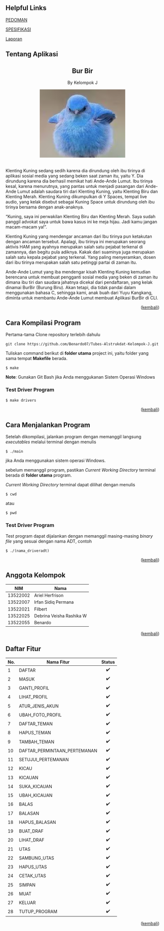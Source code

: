 <a name="atas"></a>

## Helpful Links
[PEDOMAN](https://docs.google.com/document/d/1vnoqQK18ECL8PEAkYbjM-9g1MRGTI7hOLv6GKHlGnuc/edit)

[SPESIFIKASI](https://docs.google.com/document/d/1yy0SLsXEE0e-ZBxMSrd0Gz9AOSWqJw1trtTqDjeyfsk/edit)

[Laporan](https://docs.google.com/document/d/1vvcpjb0gBg7fAZ2sz8jaaZ33nvVweUy7/edit)

## Tentang Aplikasi

<div align="center">
    <h2>Bur Bir</h2>
    <p>By Kelompok J</p>
    <img src="readme/burbir.png" alt="burbir" style="max-width:20em;"></img>
    <br/>
    <br/>
</div>


Klenting Kuning sedang sedih karena dia dirundung oleh ibu tirinya di aplikasi sosial media yang sedang beken saat zaman itu, yaitu Y. Dia dirundung karena dia berhasil memikat hati Ande-Ande Lumut. Ibu tirinya kesal, karena menurutnya, yang pantas untuk menjadi pasangan dari Ande-Ande Lumut adalah saudara tiri dari Klenting Kuning, yaitu Klenting Biru dan Klenting Merah. Klenting Kuning dikumpulkan di Y Spaces, tempat live audio, yang kelak disebut sebagai Kuning Space untuk dirundung oleh ibu tirinya bersama dengan anak-anaknya.

“Kuning, saya ini perwakilan Klenting Biru dan Klenting Merah. Saya sudah panggil advokat saya untuk bawa kasus ini ke meja hijau. Jadi kamu jangan macam-macam ya!”.
 
Klenting Kuning yang mendengar ancaman dari Ibu tirinya pun ketakutan dengan ancaman tersebut. Apalagi, ibu tirinya ini merupakan seorang aktivis HAM yang ayahnya merupakan salah satu pejabat terkenal di zamannya, dan begitu pula adiknya. Kakak dari suaminya juga merupakan salah satu kepala pejabat yang terkenal. Yang paling menyeramkan, dosen dari ibu tirinya merupakan salah satu petinggi partai di zaman itu.

Ande-Ande Lumut yang iba mendengar kisah Klenting Kuning kemudian berencana untuk membuat pengganti sosial media yang beken di zaman itu dimana ibu tiri dan saudara jahatnya dicekal dari pendaftaran, yang kelak dinamai BurBir (Burung Biru). Akan tetapi, dia tidak pandai dalam menggunakan bahasa C, sehingga kami, anak buah dari Yuyu Kangkang, diminta untuk membantu Ande-Ande Lumut membuat Aplikasi BurBir di CLI.


<p align="right">(<a href="#atas">kembali</a>)</p>

## Cara Kompilasi Program
Pertama-tama Clone repository terlebih dahulu
```
git clone https://github.com/Benardo07/Tubes-Alstrukdat-Kelompok-J.git
```

Tuliskan command berikut di **folder utama** project ini, yaitu folder yang sama tempat **Makefile** berada.

```shell
$ make
```

**Note**: Gunakan Git Bash jika Anda menggukanan Sistem Operasi Windows


### Test Driver Program

```shell
$ make drivers
```
<p align="right">(<a href="#atas">kembali</a>)</p>

## Cara Menjalankan Program
Setelah dikompilasi, jalankan program dengan memanggil langsung *executables* melalui terminal dengan menulis

```shell
$ ./main
```
jika Anda menggunakan sistem operasi Windows.

sebelum memanggil program, pastikan  *Current Working Directory* terminal berada di **folder utama** program.

 *Current Working Directory* terminal dapat dilihat dengan menulis

 ```shell
 $ cwd
 ```
 atau
 ```shell
 $ pwd
 ```


### Test Driver Program
Test program dapat dijalankan dengan memanggil masing-masing *binary file* yang sesuai dengan nama ADT, contoh

```shell
$ ./(nama_driveradt)
```
<p align="right">(<a href="#atas">kembali</a>)</p>

## Anggota Kelompok
| NIM |Nama |
|-----|-----|
|13522002|Ariel Herfrison|
|13522007|Irfan Sidiq Permana|
|13522021|Filbert|
|13522025|Debrina Veisha Rashika W|
|13522055|Benardo|

<p align="right">(<a href="#atas">kembali</a>)</p>

## Daftar Fitur
| No. | Nama Fitur | Status |
|-----|------------|:------:|
|1 |DAFTAR|:heavy_check_mark:|
|2 |MASUK|:heavy_check_mark:|
|3 |GANTI_PROFIL|:heavy_check_mark:|
|4 |LIHAT_PROFIL|:heavy_check_mark:|
|5 |ATUR_JENIS_AKUN|:heavy_check_mark:|
|6 |UBAH_FOTO_PROFIL|:heavy_check_mark:|
|7 |DAFTAR_TEMAN|:heavy_check_mark:|
|8 |HAPUS_TEMAN|:heavy_check_mark:|
|9 |TAMBAH_TEMAN|:heavy_check_mark:|
|10|DAFTAR_PERMINTAAN_PERTEMANAN|:heavy_check_mark:|
|11|SETUJUI_PERTEMANAN|:heavy_check_mark:|
|12|KICAU|:heavy_check_mark:|
|13|KICAUAN|:heavy_check_mark:|
|14|SUKA_KICAUAN|:heavy_check_mark:|
|15|UBAH_KICAUAN|:heavy_check_mark:|
|16|BALAS|:heavy_check_mark:|
|17|BALASAN|:heavy_check_mark:|
|18|HAPUS_BALASAN|:heavy_check_mark:|
|19|BUAT_DRAF|:heavy_check_mark:|
|20|LIHAT_DRAF|:heavy_check_mark:|
|21|UTAS|:heavy_check_mark:|
|22|SAMBUNG_UTAS|:heavy_check_mark:|
|23|HAPUS_UTAS|:heavy_check_mark:|
|24|CETAK_UTAS|:heavy_check_mark:|
|25|SIMPAN|:heavy_check_mark:|
|26|MUAT|:heavy_check_mark:|
|27|KELUAR|:heavy_check_mark:|
|28|TUTUP_PROGRAM|:heavy_check_mark:|

<p align="right">(<a href="#atas">kembali</a>)</p>
